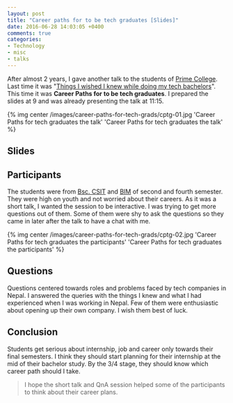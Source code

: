 ```yaml
---
layout: post
title: "Career paths for to be tech graduates [Slides]"
date: 2016-06-28 14:03:05 +0400
comments: true
categories:
- Technology
- misc
- talks
---
```



After almost 2 years, I gave another talk to the students of [Prime College](http://prime.edu.np). Last time it was "[Things I wished I knew while doing my tech bachelors](http://geshan.com.np/blog/2014/08/things-i-wished-i-knew-while-doing-my/)". This time it was **Career Paths for to be tech graduates**. I prepared the slides at 9 and was already presenting the talk at 11:15.

{% img center /images/career-paths-for-tech-grads/cptg-01.jpg 'Career Paths for tech graduates the talk' 'Career Paths for tech graduates the talk' %}

<!-- more -->

## Slides

<script async class="speakerdeck-embed" data-id="d2961b06460a443c8e13535d8add0260" data-ratio="1.77777777777778" src="//speakerdeck.com/assets/embed.js"></script>

## Participants

The students were from [Bsc. CSIT](http://www.bsccsit.com/) and [BIM](https://en.wikipedia.org/wiki/Bachelor_in_Information_Management) of second and fourth semester. They were high on youth and not worried about their careers. As it was a short talk, I wanted the session to be interactive. I was trying to get more questions out of them. Some of them were shy to ask the questions so they came in later after the talk to have a chat with me.

{% img center /images/career-paths-for-tech-grads/cptg-02.jpg 'Career Paths for tech graduates the participants' 'Career Paths for tech graduates the participants' %}

## Questions

Questions centered towards roles and problems faced by tech companies in Nepal. I answered the queries with the things I knew and what I had experienced when I was working in Nepal. Few of them were enthusiastic about opening up their own company. I wish them best of luck.

## Conclusion

Students get serious about internship, job and career only towards their final semesters. I think they should start planning for their internship at the mid of their bachelor study. By the 3/4 stage, they should know which career path should I take.

> I hope the short talk and QnA session helped some of the participants to think about their career plans.
